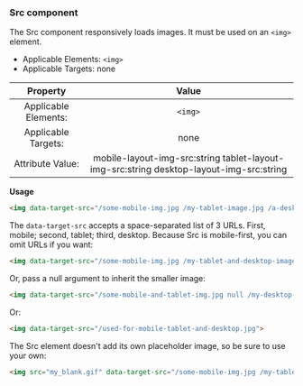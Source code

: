 ### Src component

The Src component responsively loads images. It must be used on an `<img>` element.

- Applicable Elements: `<img>`
- Applicable Targets: none

| Property | Value |
|:---:|:---:|
| Applicable Elements: | `<img>` |
| Applicable Targets: | none |
| Attribute Value: | mobile-layout-img-src:string tablet-layout-img-src:string desktop-layout-img-src:string |

**Usage**

```html
<img data-target-src="/some-mobile-img.jpg /my-tablet-image.jpg /a-desktop-image.gif">
```

The `data-target-src` accepts a space-separated list of 3 URLs. First, mobile; second, tablet; third, desktop. Because Src is mobile-first, you can omit URLs if you want:

```html
<img data-target-src="/some-mobile-img.jpg /my-tablet-and-desktop-image.jpg">
```

Or, pass a null argument to inherit the smaller image:

```html
<img data-target-src="/some-mobile-and-tablet-img.jpg null /my-desktop-image.jpg">
```

Or:

```html
<img data-target-src="/used-for-mobile-tablet-and-desktop.jpg">
```

The Src element doesn't add its own placeholder image, so be sure to use your own:

```html
<img src="my_blank.gif" data-target-src="/some-mobile-img.jpg /my-tablet-image.jpg /a-desktop-image.gif">
```